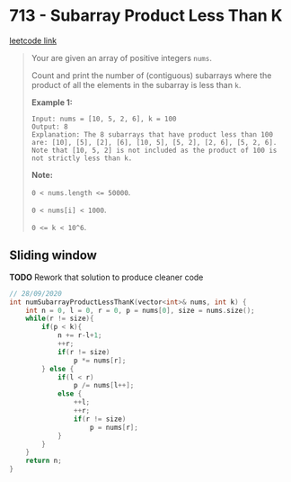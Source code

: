# 713 - Subarray Product Less Than K

[leetcode link](https://leetcode.com/problems/subarray-product-less-than-k/)

> Your are given an array of positive integers `nums`.
>
> Count and print the number of (contiguous) subarrays where the product of all the elements in the subarray is less than `k`.
>
> **Example 1:**
>
> ```
> Input: nums = [10, 5, 2, 6], k = 100
> Output: 8
> Explanation: The 8 subarrays that have product less than 100 are: [10], [5], [2], [6], [10, 5], [5, 2], [2, 6], [5, 2, 6].
> Note that [10, 5, 2] is not included as the product of 100 is not strictly less than k.
> ```
>
> **Note:**
>
> `0 < nums.length <= 50000`.
>
> `0 < nums[i] < 1000`.
>
> `0 <= k < 10^6`.

## Sliding window

**TODO** Rework that solution to produce cleaner code

```cpp
// 28/09/2020
int numSubarrayProductLessThanK(vector<int>& nums, int k) {
    int n = 0, l = 0, r = 0, p = nums[0], size = nums.size();
    while(r != size){
        if(p < k){
            n += r-l+1;
            ++r;
            if(r != size)
                p *= nums[r];
        } else {
            if(l < r)
                p /= nums[l++];
            else {
                ++l;
                ++r;
                if(r != size)
                    p = nums[r];
            }
        }
    }
    return n;   
}
```